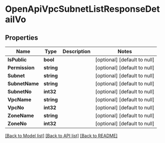 # OpenApiVpcSubnetListResponseDetailVo

## Properties
Name | Type | Description | Notes
------------ | ------------- | ------------- | -------------
**IsPublic** | **bool** |  | [optional] [default to null]
**Permission** | **string** |  | [optional] [default to null]
**Subnet** | **string** |  | [optional] [default to null]
**SubnetName** | **string** |  | [optional] [default to null]
**SubnetNo** | **int32** |  | [optional] [default to null]
**VpcName** | **string** |  | [optional] [default to null]
**VpcNo** | **int32** |  | [optional] [default to null]
**ZoneName** | **string** |  | [optional] [default to null]
**ZoneNo** | **int32** |  | [optional] [default to null]

[[Back to Model list]](../README.md#documentation-for-models) [[Back to API list]](../README.md#documentation-for-api-endpoints) [[Back to README]](../README.md)


